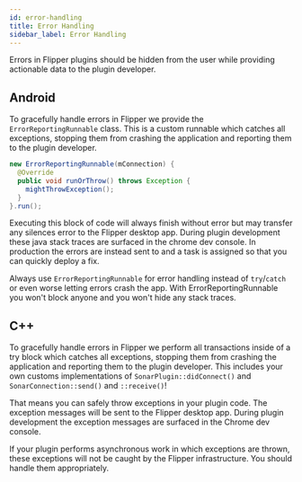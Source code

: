 ```yaml
---
id: error-handling
title: Error Handling
sidebar_label: Error Handling
---
```


Errors in Flipper plugins should be hidden from the user while providing actionable data to the plugin developer.

## Android

To gracefully handle errors in Flipper we provide the `ErrorReportingRunnable` class. This is a custom runnable which catches all exceptions, stopping them from crashing the application and reporting them to the plugin developer.

```java
new ErrorReportingRunnable(mConnection) {
  @Override
  public void runOrThrow() throws Exception {
    mightThrowException();
  }
}.run();
```

Executing this block of code will always finish without error but may transfer any silences error to the Flipper desktop app. During plugin development these java stack traces are surfaced in the chrome dev console. In production the errors are instead sent to and a task is assigned so that you can quickly deploy a fix.

Always use `ErrorReportingRunnable` for error handling instead of `try`/`catch` or even worse letting errors crash the app. With ErrorReportingRunnable you won't block anyone and you won't hide any stack traces.

## C++

To gracefully handle errors in Flipper we perform all transactions inside of a try block which catches all exceptions, stopping them from crashing the application and reporting them to the plugin developer. This includes your own customs implementations of `SonarPlugin::didConnect()` and `SonarConnection::send()` and `::receive()`!

That means you can safely throw exceptions in your plugin code. The exception messages will be sent to the Flipper desktop app. During plugin development the exception messages are surfaced in the Chrome dev console.

If your plugin performs asynchronous work in which exceptions are thrown, these exceptions will not be caught by the Flipper infrastructure. You should handle them appropriately.
